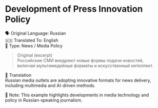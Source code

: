# Development of Press Innovation Policy  
🗣️ Original Language: Russian  
🇺🇸 Translated To: English  
📰 Type: News / Media Policy  

> Original (excerpt)  
Российские СМИ внедряют новые формы подачи новостей, включая мультимедийные форматы и искусственный интеллект.

🎯 Translation  
Russian media outlets are adopting innovative formats for news delivery, including multimedia and AI-driven methods.

📌 Note: This example highlights developments in media technology and policy in Russian-speaking journalism.
